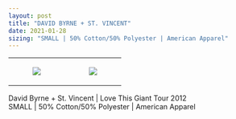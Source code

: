 ```yaml
---
layout: post
title: "DAVID BYRNE + ST. VINCENT"
date: 2021-01-28
sizing: "SMALL | 50% Cotton/50% Polyester | American Apparel"
---
```




<table style="width:100%;"><tr><td style="vertical-align:top;">
      <figure class="tmblr-full" data-orig-height="2048" data-orig-width="1365" data-orig-src="https://concertshirts.netlify.app/shirts/0353/0353-01.jpg"><img src="https://64.media.tumblr.com/42085a4c537921a97d19ba709bfdd7d4/d4da0ef69ec7de5b-29/s540x810/417559b204e53337119c22a5d933fe4176cbb11d.jpg" data-orig-height="2048" data-orig-width="1365" data-orig-src="https://concertshirts.netlify.app/shirts/0353/0353-01.jpg"/></figure></td>
    <td style="vertical-align:top;">
      <figure class="tmblr-full" data-orig-height="2048" data-orig-width="1365" data-orig-src="https://concertshirts.netlify.app/shirts/0353/0353-02.jpg"><img src="https://64.media.tumblr.com/6f7ec37945ed8d50cc8ae376496ad8b3/d4da0ef69ec7de5b-86/s540x810/c5d4672cd1e3bf51f865f07c9b1a36513570d4e3.jpg" data-orig-height="2048" data-orig-width="1365" data-orig-src="https://concertshirts.netlify.app/shirts/0353/0353-02.jpg"/></figure></td>
  </tr></table><p>
  David Byrne + St. Vincent | Love This Giant Tour 2012<br/>SMALL | 50% Cotton/50% Polyester | American Apparel
</p>
